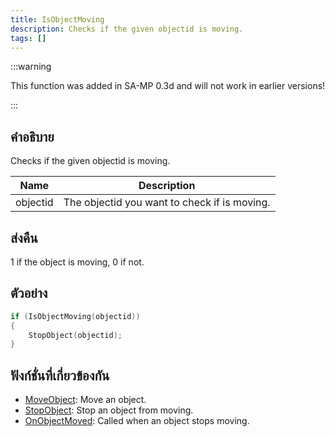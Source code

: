 ```yaml
---
title: IsObjectMoving
description: Checks if the given objectid is moving.
tags: []
---
```


:::warning

This function was added in SA-MP 0.3d and will not work in earlier versions!

:::

## คำอธิบาย

Checks if the given objectid is moving.

| Name     | Description                                  |
| -------- | -------------------------------------------- |
| objectid | The objectid you want to check if is moving. |

## ส่งคืน

1 if the object is moving, 0 if not.

## ตัวอย่าง

```c
if (IsObjectMoving(objectid))
{
	StopObject(objectid);
}
```

## ฟังก์ชั่นที่เกี่ยวข้องกัน

- [MoveObject](../../scripting/functions/MoveObject.md): Move an object.
- [StopObject](../../scripting/functions/StopObject.md): Stop an object from moving.
- [OnObjectMoved](../../scripting/callbacks/OnObjectMoved.md): Called when an object stops moving.
